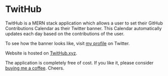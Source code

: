 # TwitHub

TwitHub is a MERN stack application which allows a user to set their GitHub Contributions Calendar as their Twitter banner. This Calendar automatically updates each day based on the contributions of the user.

To see how the banner looks like, visit [my profile](twitter.com/MadhavKauntia) on Twitter.

Website is hosted on [TwitHub.xyz](twithub.xyz).

The application is completely free of cost. If you like it, please consider [buying me a coffee](https://www.buymeacoffee.com/madhavkauntia). Cheers.
